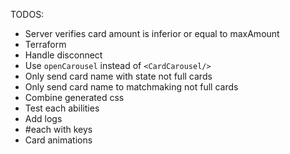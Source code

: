 TODOS:
- Server verifies card amount is inferior or equal to maxAmount
- Terraform
- Handle disconnect
- Use `openCarousel` instead of `<CardCarousel/>`
- Only send card name with state not full cards
- Only send card name to matchmaking not full cards
- Combine generated css
- Test each abilities
- Add logs
- #each with keys
- Card animations
